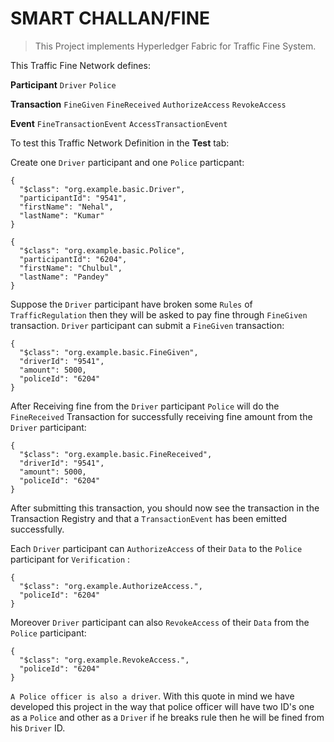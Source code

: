 # SMART CHALLAN/FINE

> This Project implements Hyperledger Fabric for Traffic Fine System.

This Traffic Fine Network defines:

**Participant**
`Driver` `Police`

**Transaction**
`FineGiven` `FineReceived` `AuthorizeAccess` `RevokeAccess`

**Event**
`FineTransactionEvent` `AccessTransactionEvent`


To test this Traffic Network Definition in the **Test** tab:

Create one `Driver` participant and one `Police` particpant:

```
{
  "$class": "org.example.basic.Driver",
  "participantId": "9541",
  "firstName": "Nehal",
  "lastName": "Kumar"
}
```
```
{
  "$class": "org.example.basic.Police",
  "participantId": "6204",
  "firstName": "Chulbul",
  "lastName": "Pandey"
}
```

Suppose the `Driver` participant have broken some `Rules` of `TrafficRegulation` then they will be asked to pay fine through `FineGiven` transaction. `Driver` participant can submit a `FineGiven` transaction:

```
{
  "$class": "org.example.basic.FineGiven",
  "driverId": "9541",
  "amount": 5000,
  "policeId": "6204"
}
```

After Receiving fine from the `Driver` participant `Police` will do the `FineReceived` Transaction for successfully receiving fine amount from the `Driver` participant:

```
{
  "$class": "org.example.basic.FineReceived",
  "driverId": "9541",
  "amount": 5000,
  "policeId": "6204"
}
```
After submitting this transaction, you should now see the transaction in the Transaction Registry and that a `TransactionEvent` has been emitted successfully. 

Each `Driver` participant can `AuthorizeAccess` of their `Data` to the `Police` participant for `Verification` :

```
{
  "$class": "org.example.AuthorizeAccess.",
  "policeId": "6204"
}
```
Moreover `Driver` participant can also `RevokeAccess` of their `Data` from the `Police` participant:

```
{
  "$class": "org.example.RevokeAccess.",
  "policeId": "6204"
}
```

`A Police officer is also a driver`. With this quote in mind we have developed this project in the way that police officer will have two ID's one as a `Police` and other as a `Driver` if he breaks rule then he will be fined from his `Driver` ID.

